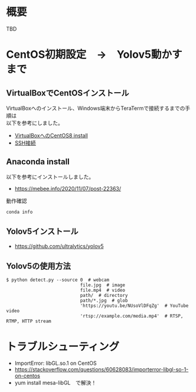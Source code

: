 # 概要

TBD

# CentOS初期設定　→　Yolov5動かすまで

## VirtualBoxでCentOSインストール

VirtualBoxへのインストール、Windows端末からTeraTermで接続するまでの手順は  
以下を参考にしました。  

 - [VirtualBoxへのCentOS8 install](https://qiita.com/yasushi-jp/items/01b4829a36272954719f)
 - [SSH接続](https://chibashi.me/development/centos8-ssh-2004/)

## Anaconda install

以下を参考にインストールしました。

- https://mebee.info/2020/11/07/post-22363/

動作確認

```
conda info
```

## Yolov5インストール

- https://github.com/ultralytics/yolov5


## Yolov5の使用方法

```
$ python detect.py --source 0  # webcam
                            file.jpg  # image 
                            file.mp4  # video
                            path/  # directory
                            path/*.jpg  # glob
                            'https://youtu.be/NUsoVlDFqZg'  # YouTube video
                            'rtsp://example.com/media.mp4'  # RTSP, RTMP, HTTP stream
```

# トラブルシューティング

- ImportError: libGL.so.1 on CentOS
 -  https://stackoverflow.com/questions/60628083/importerror-libgl-so-1-on-centos
 -  yum install mesa-libGL　で解決！
